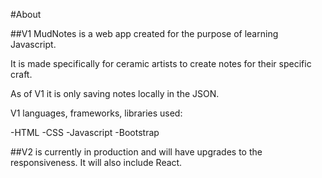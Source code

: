 #About

##V1
MudNotes is a web app created for the purpose of learning Javascript.

It is made specifically for ceramic artists to create notes for their specific craft. 

As of V1 it is only saving notes locally in the JSON. 

V1 languages, frameworks, libraries used:

-HTML
-CSS
-Javascript
-Bootstrap

##V2 is currently in production and will have upgrades to the responsiveness. It will also include React.